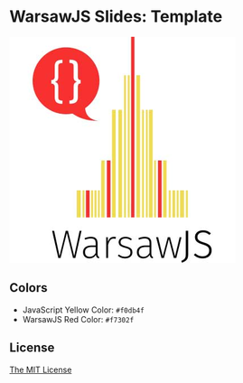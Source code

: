 # WarsawJS Slides: Template

![Logo](/vendors/shower-warsawjs/images/logo-white-400x400.jpg)

## Colors

* JavaScript Yellow Color: `#f0db4f`
* WarsawJS Red Color: `#f7302f`

## License

[The MIT License](http://en.wikipedia.org/wiki/MIT_License)
